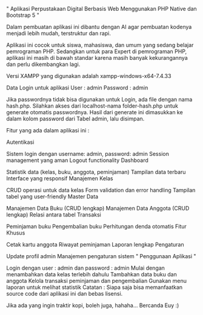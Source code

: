 " Aplikasi Perpustakaan Digital Berbasis Web Menggunakan PHP Native dan Bootstrap 5 "

Dalam pembuatan aplikasi ini dibantu dengan AI agar pembuatan kodenya menjadi lebih mudah, terstruktur dan rapi.

Aplikasi ini cocok untuk siswa, mahasiswa, dan umum yang sedang belajar pemrograman PHP. Sedangkan untuk para Expert di pemrograman PHP, aplikasi ini masih di bawah standar karena masih banyak kekurangannya dan perlu dikembangkan lagi.

Versi XAMPP yang digunakan adalah xampp-windows-x64-7.4.33

Data Login untuk aplikasi User : admin Password : admin

Jika passwordnya tidak bisa digunakan untuk Login, ada file dengan nama hash.php. Silahkan akses dari localhost-nama folder-hash.php untuk generate otomatis passwordnya. Hasil dari generate ini dimasukkan ke dalam kolom password dari Tabel admin, lalu disimpan.

Fitur yang ada dalam aplikasi ini :

Autentikasi

Sistem login dengan username: admin, password: admin
Session management yang aman
Logout functionality
Dashboard

Statistik data (kelas, buku, anggota, peminjaman)
Tampilan data terbaru
Interface yang responsif
Manajemen Kelas

CRUD operasi untuk data kelas
Form validation dan error handling
Tampilan tabel yang user-friendly
Master Data

Manajemen Data Buku (CRUD lengkap)
Manajemen Data Anggota (CRUD lengkap)
Relasi antara tabel
Transaksi

Peminjaman buku
Pengembalian buku
Perhitungan denda otomatis
Fitur Khusus

Cetak kartu anggota
Riwayat peminjaman
Laporan lengkap
Pengaturan

Update profil admin
Manajemen pengaturan sistem
" Penggunaan Aplikasi "

Login dengan user : admin dan password : admin
Mulai dengan menambahkan data kelas terlebih dahulu
Tambahkan data buku dan anggota
Kelola transaksi peminjaman dan pengembalian
Gunakan menu laporan untuk melihat statistik
Catatan : Siapa saja bisa memanfaatkan source code dari aplikasi ini dan bebas lisensi.

Jika ada yang ingin traktir kopi, boleh juga, hahaha... Bercanda Euy :)

